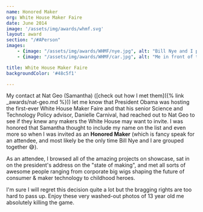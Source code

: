 ```yaml
---
name: Honored Maker 
org: White House Maker Faire
date: June 2014
image: '/assets/img/awards/whmf.svg'
layout: award
section: "/#APerson"
images: 
    - {image: "/assets/img/awards/WHMF/nye.jpg", alt: "Bill Nye and I post our conversation about the state of making"}
    - {image: "/assets/img/awards/WHMF/car.jpg", alt: "Me in front of the White House Maker Faire Car/Buggy"}

title: White House Maker Faire
backgroundColor: '#48c5f1'

---
```


My contact at Nat Geo (Samantha) ([check out how I met them]({% link _awards/nat-geo.md %})) let me know that President Obama was hosting the first-ever White House Maker Faire and that his senior Science and Technology Policy advisor, Danielle Carnival, had reached out to Nat Geo to see if they knew any makers the White House may want to invite. I was honored that Samantha thought to include my name on the list and even more so when I was invited as an **Honored Maker** (which is fancy speak for an attendee, and most likely be the only time Bill Nye and I are grouped together 😅).

As an attendee, I browsed all of the amazing projects on showcase, sat in on the president's address on the "state of making", and met all sorts of awesome people ranging from corporate big wigs shaping the future of consumer & maker technology to childhood heroes. 

I'm sure I will regret this decision quite a lot but the bragging rights are too hard to pass up. Enjoy these very washed-out photos of 13 year old me absolutely killing the game.